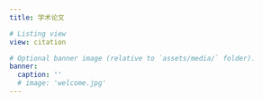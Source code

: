 ```yaml
---
title: 学术论文

# Listing view
view: citation

# Optional banner image (relative to `assets/media/` folder).
banner:
  caption: ''
  # image: 'welcome.jpg'
---
```

